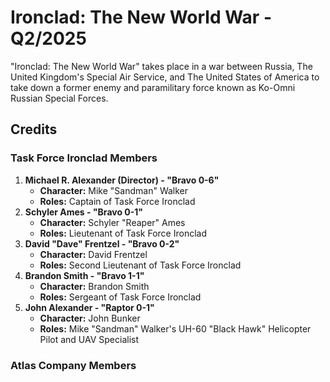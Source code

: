 # Ironclad: The New World War - Q2/2025
"Ironclad: The New World War" takes place in a war between Russia, The United Kingdom's Special Air Service, and The United States of America to take down a former enemy and paramilitary force known as Ko-Omni Russian Special Forces.

## Credits
### Task Force Ironclad Members
1. **Michael R. Alexander (Director) - "Bravo 0-6"**
    - **Character:** Mike "Sandman" Walker
    - **Roles:** Captain of Task Force Ironclad
2. **Schyler Ames - "Bravo 0-1"**
    - **Character:** Schyler "Reaper" Ames
    - **Roles:** Lieutenant of Task Force Ironclad
3. **David "Dave" Frentzel - "Bravo 0-2"**
    - **Character:** David Frentzel
    - **Roles:** Second Lieutenant of Task Force Ironclad
4. **Brandon Smith - "Bravo 1-1"**
    - **Character:** Brandon Smith
    - **Roles:** Sergeant of Task Force Ironclad
5. **John Alexander - "Raptor 0-1"**
    - **Character:** John Bunker
    - **Roles:** Mike "Sandman" Walker's UH-60 "Black Hawk" Helicopter Pilot and UAV Specialist

### Atlas Company Members
